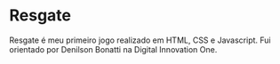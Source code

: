 # Resgate

Resgate é meu primeiro jogo realizado em  HTML, CSS e Javascript. Fui orientado por Denilson Bonatti na Digital Innovation One.
